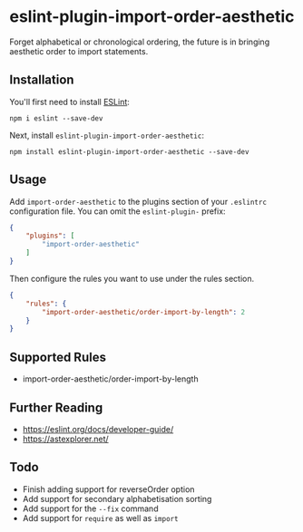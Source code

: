 # eslint-plugin-import-order-aesthetic

Forget alphabetical or chronological ordering, the future is in bringing aesthetic order to import statements.

## Installation

You'll first need to install [ESLint](http://eslint.org):

```
npm i eslint --save-dev
```

Next, install `eslint-plugin-import-order-aesthetic`:

```
npm install eslint-plugin-import-order-aesthetic --save-dev
```

## Usage

Add `import-order-aesthetic` to the plugins section of your `.eslintrc` configuration file. You can omit the `eslint-plugin-` prefix:

```json
{
    "plugins": [
        "import-order-aesthetic"
    ]
}
```

Then configure the rules you want to use under the rules section.

```json
{
    "rules": {
        "import-order-aesthetic/order-import-by-length": 2
    }
}
```

## Supported Rules

- import-order-aesthetic/order-import-by-length

## Further Reading

- https://eslint.org/docs/developer-guide/
- https://astexplorer.net/

## Todo

- Finish adding support for reverseOrder option
- Add support for secondary alphabetisation sorting
- Add support for the `--fix` command
- Add support for `require` as well as `import`
